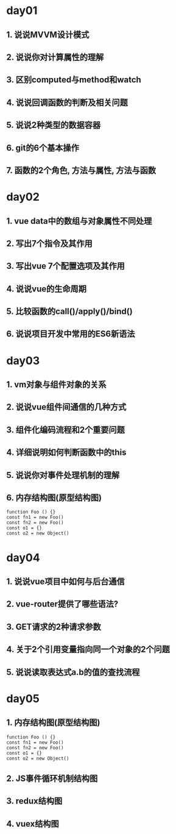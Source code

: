 # day01
## 1. 说说MVVM设计模式
## 2. 说说你对计算属性的理解
## 3. 区别computed与method和watch
## 4. 说说回调函数的判断及相关问题
## 5. 说说2种类型的数据容器
## 6. git的6个基本操作
## 7. 函数的2个角色, 方法与属性, 方法与函数

# day02
## 1. vue data中的数组与对象属性不同处理
## 2. 写出7个指令及其作用
## 3. 写出vue 7个配置选项及其作用
## 4. 说说vue的生命周期
## 5. 比较函数的call()/apply()/bind()
## 6. 说说项目开发中常用的ES6新语法

# day03
## 1. vm对象与组件对象的关系
## 2. 说说vue组件间通信的几种方式
## 3. 组件化编码流程和2个重要问题
## 4. 详细说明如何判断函数中的this
## 5. 说说你对事件处理机制的理解
## 6. 内存结构图(原型结构图)
    function Foo () {}
    const fn1 = new Foo()
    const fn2 = new Foo()
    const o1 = {}
    const o2 = new Object()

# day04
## 1. 说说vue项目中如何与后台通信
## 2. vue-router提供了哪些语法?
## 3. GET请求的2种请求参数
## 4. 关于2个引用变量指向同一个对象的2个问题
## 5. 说说读取表达式a.b的值的查找流程

# day05
## 1. 内存结构图(原型结构图)
    function Foo () {}
    const fn1 = new Foo()
    const fn2 = new Foo()
    const o1 = {}
    const o2 = new Object()
## 2. JS事件循环机制结构图
## 3. redux结构图
## 4. vuex结构图






